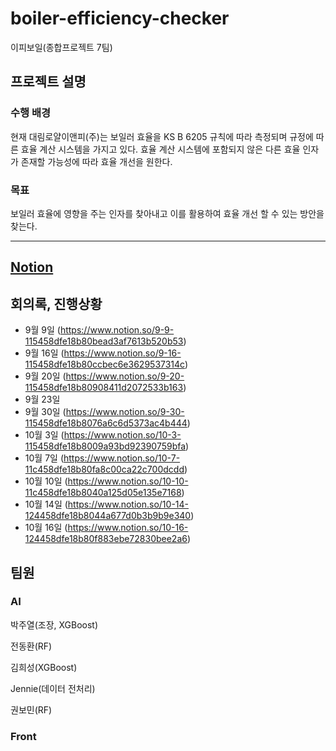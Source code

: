 # boiler-efficiency-checker
이피보일(종합프로젝트 7팀)
## 프로젝트 설명
### 수행 배경
현재 대림로얄이앤피(주)는 보일러 효율을 KS B 6205 규칙에 따라 측정되며 규정에 따른 효율 계산 시스템을 가지고 있다. 효율 계산 시스템에 포함되지 않은 다른 효율 인자가 존재할 가능성에 따라 효율 개선을 원한다.

### 목표
보일러 효율에 영향을 주는 인자를 찾아내고 이를 활용하여 효율 개선 할 수 있는 방안을 찾는다.

---------
## [Notion](https://www.notion.so/Boiler-Efficiency-c26e8cb21d464244be4d6585f8494e3c)


## 회의록, 진행상황
- 9월 9일 (https://www.notion.so/9-9-115458dfe18b80bead3af7613b520b53)
- 9월 16일 (https://www.notion.so/9-16-115458dfe18b80ccbec6e3629537314c)
- 9월 20일 (https://www.notion.so/9-20-115458dfe18b80908411d2072533b163)
- 9월 23일
- 9월 30일 (https://www.notion.so/9-30-115458dfe18b8076a6c6d5373ac4b444)
- 10월 3일 (https://www.notion.so/10-3-115458dfe18b8009a93bd92390759bfa)
- 10월 7일 (https://www.notion.so/10-7-11c458dfe18b80fa8c00ca22c700dcdd)
- 10월 10일 (https://www.notion.so/10-10-11c458dfe18b8040a125d05e135e7168)
- 10월 14일 (https://www.notion.so/10-14-124458dfe18b8044a677d0b3b9b9e340)
- 10월 16일 (https://www.notion.so/10-16-124458dfe18b80f883ebe72830bee2a6)


## 팀원
### AI
박주열(조장, XGBoost)

전동환(RF)

김희성(XGBoost)

Jennie(데이터 전처리)

권보민(RF)

### Front

